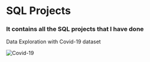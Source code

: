 <h1>SQL Projects</h1>
<h3>It contains all the SQL projects that I have done</h3>
<p>Data Exploration with Covid-19 dataset</p>
<img src="https://tse2.mm.bing.net/th?id=OIP.tqgESlSCeJ4S8lMGrhMQwwHaEK&pid=Api&P=0&h=180" alt="Covid-19">

